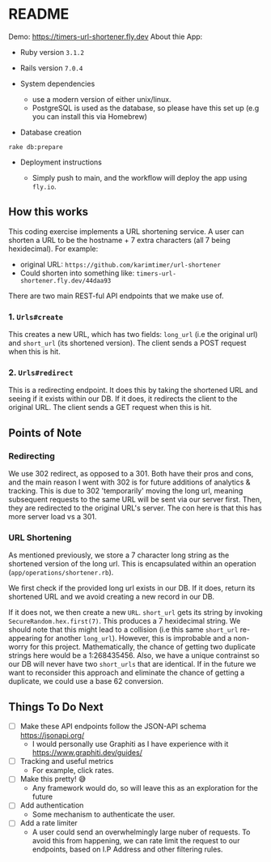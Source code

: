 # README

Demo: https://timers-url-shortener.fly.dev
About thie App:

* Ruby version
`3.1.2`
* Rails version
`7.0.4`

* System dependencies

  - use a modern version of either unix/linux.
  - PostgreSQL is used as the database, so please have this set up (e.g you can install this via Homebrew)

* Database creation
```
rake db:prepare
```

* Deployment instructions

  - Simply push to main, and the workflow will deploy the app using `fly.io`.

## How this works

This coding exercise implements a URL shortening service. A user can shorten a URL to be the hostname + 7 extra characters (all 7 being hexidecimal). For example:

- original URL: `https://github.com/karimtimer/url-shortener`
- Could shorten into something like: `timers-url-shortener.fly.dev/44daa93`

There are two main REST-ful API endpoints that we make use of. 

### 1. `Urls#create`

This creates a new URL, which has two fields: `long_url` (i.e the original url) and `short_url` (its shortened version). The client sends a POST request when this is hit.

### 2. `Urls#redirect`

This is a redirecting endpoint. It does this by taking the shortened URL and seeing if it exists within our DB. If it does, it redirects the client to the original URL. The client sends a GET request when this is hit.

## Points of Note

### Redirecting

We use 302 redirect, as opposed to a 301. Both have their pros and cons, and the main reason I went with 302 is for future additions of analytics & tracking. This is due to 302 'temporarily' moving the long url, meaning subsequent requests to the same URL will be sent via our server first. Then, they are redirected to the original URL's server. The con here is that this has more server load vs a 301.

### URL Shortening

As mentioned previously, we store a 7 character long string as the shortened version of the long url. This is encapsulated within an operation (`app/operations/shortener.rb`). 

We first check if the provided long url exists in our DB. If it does, return its shortened URL and we avoid creating a new record in our DB.

If it does not, we then create a new `URL`. `short_url` gets its string by invoking `SecureRandom.hex.first(7)`. This produces a 7 hexidecimal string. We should note that this might lead to a collision (i.e this same `short_url` re-appearing for another `long_url`). However, this is improbable and a non-worry for this project. Mathematically, the chance of getting two duplicate strings here would be a 1:268435456. Also, we have a unique contrainst so our DB will never have two `short_urls` that are identical. If in the future we want to reconsider this approach and eliminate the chance of getting a duplicate, we could use a base 62 conversion.

## Things To Do Next

- [ ] Make these API endpoints follow the JSON-API schema https://jsonapi.org/
  - I would personally use Graphiti as I have experience with it https://www.graphiti.dev/guides/
- [ ] Tracking and useful metrics
  - For example, click rates.
- [ ] Make this pretty! :sweat_smile:
  - Any framework would do, so will leave this as an exploration for the future
- [ ] Add authentication
  - Some mechanism to authenticate the user.
- [ ] Add a rate limiter
  - A user could send an overwhelmingly large nuber of requests. To avoid this from happening, we can rate limit the request to our endpoints, based on I.P Address and other filtering rules.
